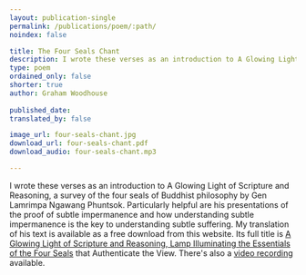 ```yaml
---
layout: publication-single
permalink: /publications/poem/:path/
noindex: false

title: The Four Seals Chant
description: I wrote these verses as an introduction to A Glowing Light of Scripture and Reasoning, a survey of the four seals of Buddhist philosophy by Gen Lamrimpa Ngawang Phuntsok.
type: poem
ordained_only: false
shorter: true
author: Graham Woodhouse
 
published_date: 
translated_by: false

image_url: four-seals-chant.jpg
download_url: four-seals-chant.pdf
download_audio: four-seals-chant.mp3

---
```


I wrote these verses as an introduction to A Glowing Light of Scripture and Reasoning, a survey of the four seals of Buddhist philosophy by Gen Lamrimpa Ngawang Phuntsok. Particularly helpful are his presentations of the proof of subtle impermanence and how understanding subtle impermanence is the key to understanding subtle suffering. My translation of his text is available as a free download from this website. Its full title is [A Glowing Light of Scripture and Reasoning, Lamp Illuminating the Essentials of the Four Seals](/publications/book/a-glowing-scripture-and-reasoning/) that Authenticate the View. There's also a <a href="https://www.youtube.com/watch?v=E8wUDzteTCw" class="publication-link">video recording</a> available.